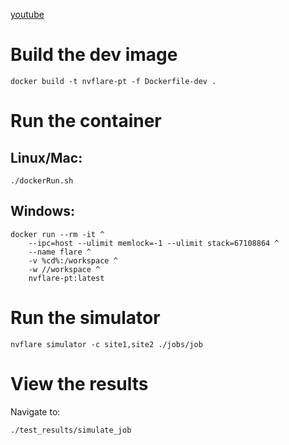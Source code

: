 [youtube](https://www.youtube.com/watch?v=_wGZxmQclFA)

# Build the dev image
```
docker build -t nvflare-pt -f Dockerfile-dev .
```

# Run the container
## Linux/Mac:
```
./dockerRun.sh
```
## Windows:
```
docker run --rm -it ^
    --ipc=host --ulimit memlock=-1 --ulimit stack=67108864 ^
    --name flare ^
    -v %cd%:/workspace ^
    -w //workspace ^
    nvflare-pt:latest
```

# Run the simulator
```
nvflare simulator -c site1,site2 ./jobs/job
```

# View the results
Navigate to:
```
./test_results/simulate_job
```